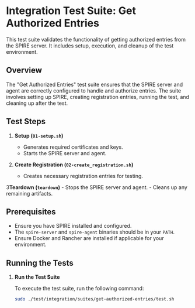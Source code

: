 # Integration Test Suite: Get Authorized Entries

This test suite validates the functionality of getting authorized entries from the SPIRE server. It includes setup, execution, and cleanup of the test environment.

## Overview

The "Get Authorized Entries" test suite ensures that the SPIRE server and agent are correctly configured to handle and authorize entries. The suite involves setting up SPIRE, creating registration entries, running the test, and cleaning up after the test.

## Test Steps

1. **Setup (`01-setup.sh`)**
    - Generates required certificates and keys.
    - Starts the SPIRE server and agent.

2. **Create Registration (`02-create_registration.sh`)**
    - Creates necessary registration entries for testing.

3**Teardown (`teardown`)**
    - Stops the SPIRE server and agent.
    - Cleans up any remaining artifacts.

## Prerequisites

- Ensure you have SPIRE installed and configured.
- The `spire-server` and `spire-agent` binaries should be in your `PATH`.
- Ensure Docker and Rancher are installed if applicable for your environment.

## Running the Tests

1. **Run the Test Suite**

   To execute the test suite, run the following command:

   ```bash
   sudo ./test/integration/suites/get-authorized-entries/test.sh
